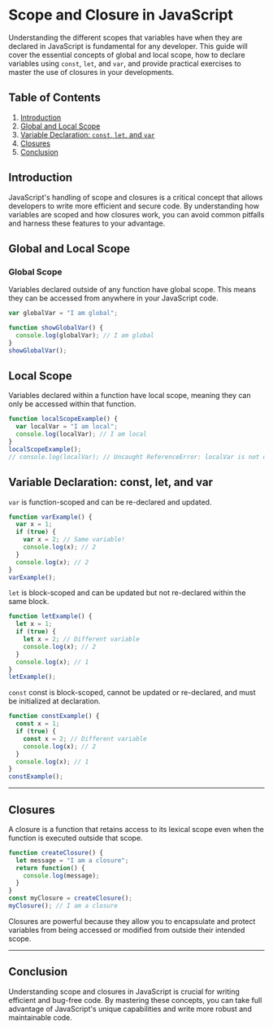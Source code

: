 # Scope and Closure in JavaScript

Understanding the different scopes that variables have when they are declared in JavaScript is fundamental for any developer. This guide will cover the essential concepts of global and local scope, how to declare variables using `const`, `let`, and `var`, and provide practical exercises to master the use of closures in your developments.

## Table of Contents

1. [Introduction](#introduction)
2. [Global and Local Scope](#global-and-local-scope)
3. [Variable Declaration: `const`, `let`, and `var`](#variable-declaration-const-let-and-var)
4. [Closures](#closures)
5. [Conclusion](#conclusion)

## Introduction

JavaScript's handling of scope and closures is a critical concept that allows developers to write more efficient and secure code. By understanding how variables are scoped and how closures work, you can avoid common pitfalls and harness these features to your advantage.

## Global and Local Scope

### Global Scope

Variables declared outside of any function have global scope. This means they can be accessed from anywhere in your JavaScript code.

```javascript
var globalVar = "I am global";

function showGlobalVar() {
  console.log(globalVar); // I am global
}
showGlobalVar();
```

## Local Scope
Variables declared within a function have local scope, meaning they can only be accessed within that function.

```javascript
function localScopeExample() {
  var localVar = "I am local";
  console.log(localVar); // I am local
}
localScopeExample();
// console.log(localVar); // Uncaught ReferenceError: localVar is not defined
```

## Variable Declaration: const, let, and var
`var` is function-scoped and can be re-declared and updated.

```javascript
function varExample() {
  var x = 1;
  if (true) {
    var x = 2; // Same variable!
    console.log(x); // 2
  }
  console.log(x); // 2
}
varExample();
```

`let` is block-scoped and can be updated but not re-declared within the same block.

```javascript
function letExample() {
  let x = 1;
  if (true) {
    let x = 2; // Different variable
    console.log(x); // 2
  }
  console.log(x); // 1
}
letExample();
```

`const` const is block-scoped, cannot be updated or re-declared, and must be initialized at declaration.

```javascript
function constExample() {
  const x = 1;
  if (true) {
    const x = 2; // Different variable
    console.log(x); // 2
  }
  console.log(x); // 1
}
constExample();
```

---

## Closures
A closure is a function that retains access to its lexical scope even when the function is executed outside that scope.

```javascript
function createClosure() {
  let message = "I am a closure";
  return function() {
    console.log(message);
  }
}
const myClosure = createClosure();
myClosure(); // I am a closure
```

Closures are powerful because they allow you to encapsulate and protect variables from being accessed or modified from outside their intended scope.

---

## Conclusion
Understanding scope and closures in JavaScript is crucial for writing efficient and bug-free code. By mastering these concepts, you can take full advantage of JavaScript's unique capabilities and write more robust and maintainable code.



